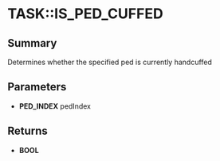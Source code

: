 # TASK::IS_PED_CUFFED

## Summary
Determines whether the specified ped is currently handcuffed

## Parameters
* **PED_INDEX** pedIndex

## Returns
* **BOOL**